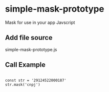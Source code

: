 # simple-mask-prototype

Mask for use in your app Javscript

## Add file source
simple-mask-prototype.js

## Call Example
<code>
const str = '29124522000187'
str.mask('cnpj')
</code>
